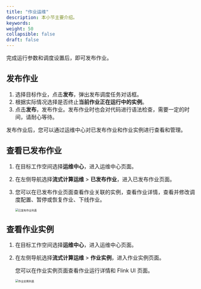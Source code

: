 ```yaml
---
title: "作业运维"
description: 本小节主要介绍。 
keywords: 
weight: 50
collapsible: false
draft: false
---
```


完成运行参数和调度设置后，即可发布作业。

## 发布作业

1. 选择目标作业，点击**发布**，弹出发布调度任务对话框。
2. 根据实际情况选择是否终止**当前作业正在运行中的实例**。
3. 点击**发布**，发布作业。发布作业时也会对代码进行语法检查，需要一定的时间，请耐心等待。

发布作业后，您可以通过运维中心对已发布作业和作业实例进行查看和管理。

## 查看已发布作业

1. 在目标工作空间选择**运维中心**，进入运维中心页面。
2. 在左侧导航选择**流式计算运维** > **已发布作业**，进入已发布作业页面。
3. 您可以在已发布作业页面查看作业关联的实例，查看作业详情，查看并修改调度配置、暂停或恢复作业、下线作业。

    <img src="/bigdata/dataomnis/_images/job_realeased.png" alt="已发布作业列表" style="zoom:50%;" />

## 查看作业实例

1. 在目标工作空间选择**运维中心**，进入运维中心页面。
2. 在左侧导航选择**流式计算运维** > **作业实例**，进入作业实例页面。

    您可以在作业实例页面查看作业运行详情和 Flink UI 页面。

    <img src="/bigdata/dataomnis/_images/job_instance.png" alt="作业实例列表" style="zoom:50%;" />